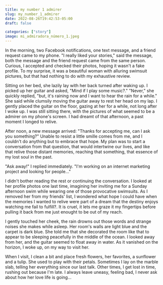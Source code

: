 ```yaml
---
title: my number 1 admirer
slug: my_number_1_admirer
date: 2022-08-26T19:42:53-05:00
draft: false

categories: ["story"]
image: mi_admiradora_número_1.jpeg
---
```


In the morning, two Facebook notifications, one text message, and a friend
request came to my phone. "I really liked your stories," said the message, both
the message and the friend request came from the same person. Curious, I
accepted and checked their photos, hoping it wasn't a fake profile. To my
surprise, it was a beautiful woman with alluring swimsuit pictures, but that
had nothing to do with my exhaustive review.

Sitting on her bed, she lazily lay with her back turned after waking up. I
picked up her guitar and asked, "Mind if I play some music?." "Never," she
quickly replied, "but, it's raining now and I want to hear the rain for a
while." She said while clumsily moving the guitar away to rest her head on my
lap. I gently placed the guitar on the floor, gazing at her for a while, not
long after I woke up. I was still sitting there, with the pictures of what
seemed to be a admirer on my phone's screen. I had dreamt of that afternoon, a
past moment I longed to relive.

After noon, a new message arrived: "Thanks for accepting me, can I ask you
something?" Unable to resist a little smille comes from me, and I couldn't do
anything but to embrace that hope. My plan was to start a conversation from
that question, that would intertwine our lives, and like that relive those
distant memories, reaching that something, that essence of my lost soul in the
past.

"Ask away!" I replied immediately. "I'm working on an internet marketing
project and looking for people..."

I didn't bother reading the rest or continuing the conversation. I looked at
her profile photos one last time, imagining her inviting me for a Sunday
afternoon swim while wearing one of those provocative swimsuits. As I removed
her from my friends' list, I wondered what hope I could have when the memories
I wanted to relive were part of a dream that the destiny enjoys watching me
fail to fulfill?. It is cruel, it lets me graze it my fingertips before
pulling it back from me just enought to be out of my reach.

I gently touched her cheek, the rain drowns out those words and strange noises
she makes while asleep. Her room's walls are light blue and the carpet is dark
blue. She told me that she decorated the room like that to appear to be
sleeping peacefully in the middle of the ocean. I looked away from her, and the
guitar seemed to float away in water. As it vanished on the horizon, I woke up,
on my way to visit her.

When I visit, I clean a bit and place fresh flowers, her favorites, a sunflower
and a tulip. She used to play with their petals. Sometimes I lay on the marble
slab, telling her everything since our last talk. Other times, I get lost in
time, rushing out because I'm late. I always leave uneasy, feeling bad, I never
ask about how her love life is going...
